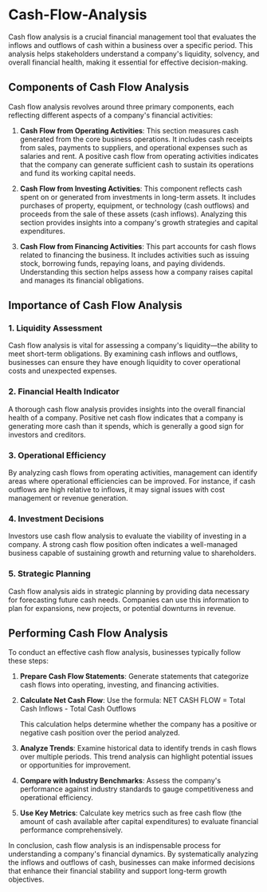 # Cash-Flow-Analysis

Cash flow analysis is a crucial financial management tool that evaluates the inflows and outflows of cash within a business over a specific period. This analysis helps stakeholders understand a company's liquidity, solvency, and overall financial health, making it essential for effective decision-making.

## Components of Cash Flow Analysis

Cash flow analysis revolves around three primary components, each reflecting different aspects of a company's financial activities:

1. **Cash Flow from Operating Activities**: This section measures cash generated from the core business operations. It includes cash receipts from sales, payments to suppliers, and operational expenses such as salaries and rent. A positive cash flow from operating activities indicates that the company can generate sufficient cash to sustain its operations and fund its working capital needs.

2. **Cash Flow from Investing Activities**: This component reflects cash spent on or generated from investments in long-term assets. It includes purchases of property, equipment, or technology (cash outflows) and proceeds from the sale of these assets (cash inflows). Analyzing this section provides insights into a company's growth strategies and capital expenditures.

3. **Cash Flow from Financing Activities**: This part accounts for cash flows related to financing the business. It includes activities such as issuing stock, borrowing funds, repaying loans, and paying dividends. Understanding this section helps assess how a company raises capital and manages its financial obligations.

## Importance of Cash Flow Analysis

### 1. **Liquidity Assessment**
Cash flow analysis is vital for assessing a company's liquidity—the ability to meet short-term obligations. By examining cash inflows and outflows, businesses can ensure they have enough liquidity to cover operational costs and unexpected expenses.

### 2. **Financial Health Indicator**
A thorough cash flow analysis provides insights into the overall financial health of a company. Positive net cash flow indicates that a company is generating more cash than it spends, which is generally a good sign for investors and creditors.

### 3. **Operational Efficiency**
By analyzing cash flows from operating activities, management can identify areas where operational efficiencies can be improved. For instance, if cash outflows are high relative to inflows, it may signal issues with cost management or revenue generation.

### 4. **Investment Decisions**
Investors use cash flow analysis to evaluate the viability of investing in a company. A strong cash flow position often indicates a well-managed business capable of sustaining growth and returning value to shareholders.

### 5. **Strategic Planning**
Cash flow analysis aids in strategic planning by providing data necessary for forecasting future cash needs. Companies can use this information to plan for expansions, new projects, or potential downturns in revenue.

## Performing Cash Flow Analysis

To conduct an effective cash flow analysis, businesses typically follow these steps:

1. **Prepare Cash Flow Statements**: Generate statements that categorize cash flows into operating, investing, and financing activities.
   
2. **Calculate Net Cash Flow**: Use the formula:
  NET CASH FLOW = Total Cash Inflows - Total Cash Outflows

   This calculation helps determine whether the company has a positive or negative cash position over the period analyzed.

4. **Analyze Trends**: Examine historical data to identify trends in cash flows over multiple periods. This trend analysis can highlight potential issues or opportunities for improvement.

5. **Compare with Industry Benchmarks**: Assess the company's performance against industry standards to gauge competitiveness and operational efficiency.

6. **Use Key Metrics**: Calculate key metrics such as free cash flow (the amount of cash available after capital expenditures) to evaluate financial performance comprehensively.

In conclusion, cash flow analysis is an indispensable process for understanding a company's financial dynamics. By systematically analyzing the inflows and outflows of cash, businesses can make informed decisions that enhance their financial stability and support long-term growth objectives.
